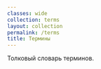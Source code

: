 ```yaml
---
classes: wide
collection: terms
layout: collection
permalink: /terms
title: Термины
---
```


Толковый словарь терминов.
